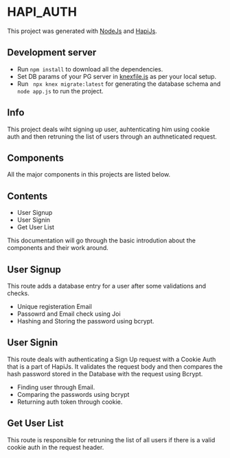 # HAPI_AUTH

This project was generated with [NodeJs](https://nodejs.org/en/) and [HapiJs](https://hapi.dev/tutorials/gettingstarted/?lang=en_US).

## Development server

- Run `npm install` to download all the dependencies.
- Set DB params of your PG server in [knexfile.js](knexfile.js) as per your local setup.
- Run ` npx knex migrate:latest` for generating the database schema and `node app.js` to run the project.

## Info

This project deals wiht signing up user, auhtenticating him using cookie auth and then retruning the list of users through an authneticated request.

## Components

 All the major components in this projects are listed below.

## Contents

- User Signup
- User Signin
- Get User List

This documentation will go through the basic introdution about the components and their work around.

## User Signup 

 This route adds a database entry for a user after some validations and checks.

- Unique registeration Email
- Passowrd and Email check using Joi
- Hashing and Storing the password using bcrypt.

## User Signin

 This route deals with authenticating a Sign Up request with a Cookie Auth that is a part of HapiJs. It validates the request body and then compares the hash password stored in the Database with the request using Bcrypt.

- Finding user through Email.
- Comparing the passwords using bcrypt
- Returning auth token through cookie.
  
##  Get User List 

  This route is responsible for retruning the list of all users if there is a valid cookie auth in the request header.

